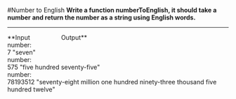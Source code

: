 
#Number to English
**Write a function numberToEnglish, it should take a number and return the number as a string using English words.**
<hr />
**Input&nbsp;&nbsp;&nbsp;&nbsp;&nbsp;&nbsp;&nbsp;&nbsp;&nbsp;&nbsp;&nbsp;&nbsp;&nbsp;&nbsp;&nbsp;&nbsp;&nbsp;&nbsp;Output**
<br />
number:
<br />
7   "seven"
<br />
number:
<br />
575 "five hundred seventy-five"
<br />
number:
<br />
78193512    "seventy-eight million one hundred ninety-three thousand five hundred twelve"
